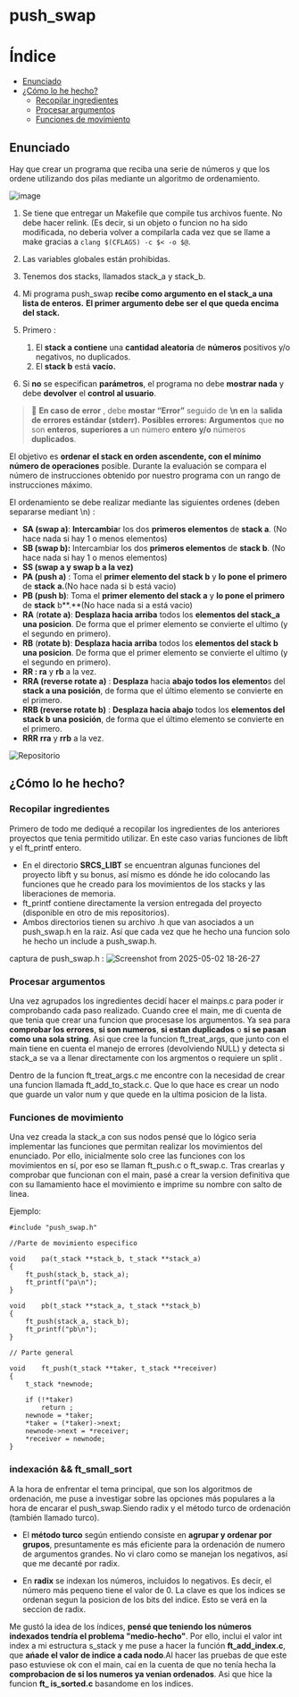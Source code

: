 # push_swap

# Índice
- [Enunciado](#Enunciado)
- [¿Cómo lo he hecho?](#¿Cómo-lo-he-hecho?)
  - [Recopilar ingredientes](#Recopilar-ingredientes)
  - [Procesar argumentos](#Procesar-argumentos)
  - [Funciones de movimiento](#Funciones-de-movimiento)

## Enunciado

Hay que crear un programa que reciba una serie de números y que los ordene utilizando dos pilas mediante un algoritmo de ordenamiento.

![image](https://github.com/user-attachments/assets/c67b8367-03e5-427d-9d97-9772925da724)

1. Se tiene que entregar un Makefile que compile tus archivos fuente. No debe hacer relink. (Es decir, si un objeto o funcion no ha sido modificada, no deberia volver a compilarla cada vez que se llame a make  gracias a `clang $(CFLAGS) -c $< -o $@`.
2. Las variables globales están prohibidas.
3. Tenemos dos stacks, llamados stack_a y stack_b.
4. Mi programa push_swap  **recibe como argumento en el stack_a una lista de enteros.** **El primer argumento debe ser el que queda encima del stack.**
5. Primero :
    1. El **stack a contiene** una **cantidad aleatoria** de **números** positivos y/o negativos, no duplicados.
    2. El **stack b** está **vacío.**

6.  Si **no** se especifican **parámetros**, el programa no debe **mostrar nada** y debe **devolver** el **control al usuario**.
<aside>


> 🚨 **En caso de error** , debe **mostar “Error”** seguido de **\n en** la **salida de errores estándar (stderr).** **Posibles errores:** **Argumentos** que **no** son **enteros**, **superiores a** un número **entero** **y/o** números **duplicados**.

</aside>

El objetivo es **ordenar el stack en orden ascendente, con el mínimo número de operaciones** posible. Durante la evaluación se compara el número de instrucciones obtenido por nuestro programa con un rango de instrucciones máximo.

El ordenamiento se debe realizar mediante las siguientes ordenes (deben separarse mediant \n) :
- **SA (swap a)**: **Intercambia**r los dos **primeros elementos** de **stack a**. (No hace nada si hay 1 o menos elementos)
- **SB (swap b):** Intercambiar los dos **primeros elementos** de **stack b**. (No hace nada si hay 1 o menos elementos)
- **SS (swap a y swap b a la vez)**
- **PA (push a)** : Toma el **primer elemento del stack b** y **lo pone el primero** de **stack** **a.**(No hace nada si b está vacio)
- **PB (push b)**:  Toma el **primer elemento del stack a** y **lo pone el primero** de **stack** b**.**(No hace nada si a está vacio)
- **RA** (**rotate a)**: **Desplaza hacia arriba** todos los **elementos del stack_a una posicion**. De forma que el primer elemento se convierte el ultimo (y el segundo en primero).
- **RB** (**rotate b)**: **Desplaza hacia arriba** todos los **elementos del stack b** **una posicion**. De forma que el primer elemento se convierte el ultimo (y el segundo en primero).
- **RR : ra** y **rb** a la vez.
- **RRA (reverse rotate a)** : **Desplaza** hacia **abajo todos los elemento**s del **stack a una posición**, de forma que el último elemento se convierte en el primero.
- **RRB (reverse rotate b)** : **Desplaza hacia abajo** todos los **elementos del stack b** **una posición**, de forma que el último elemento se convierte en el primero.
- **RRR**  **rra** y **rrb** a la vez.

![Repositorio](https://github.com/user-attachments/assets/d31722f5-f1f7-4ac5-990d-c4a6e07b0d18)





## ¿Cómo lo he hecho?

### Recopilar ingredientes

Primero de todo me dediqué a recopilar los ingredientes de los anteriores proyectos que tenia permitido utilizar. En este caso varias funciones de libft y el ft_printf entero. 

- En el directorio **SRCS_LIBT** se encuentran algunas funciones del proyecto libft y su bonus, así mismo es dónde he ido colocando las funciones que he creado para los movimientos de los stacks y las liberaciones de memoria.
- ft_printf contiene directamente la version entregada del proyecto (disponible en otro de mis repositorios).
- Ambos directorios tienen su archivo .h que van asociados a un push_swap.h en la raiz. Así que cada vez que he hecho una funcion solo he hecho un include a push_swap.h.

captura de push_swap.h :
![Screenshot from 2025-05-02 18-26-27](https://github.com/user-attachments/assets/d27f8b31-395d-4a36-a6e4-429fd3ff357e)

### Procesar argumentos

Una vez agrupados los ingredientes decidí hacer el mainps.c para poder ir comprobando cada paso realizado. Cuando cree el main, me di cuenta de que tenia que crear una funcion que procesase los argumentos. Ya sea para **comprobar los errores**, **si son numeros**, **si estan duplicados** o **si se pasan como una sola string**. Asi que cree la funcion ft_treat_args, que junto con el main tiene en cuenta el manejo de errores (devolviendo NULL) y detecta si stack_a se va a llenar directamente con los argmentos o requiere un split .

Dentro de la funcion ft_treat_args.c me encontre con la necesidad de crear una funcion llamada ft_add_to_stack.c. Que lo que hace es crear un nodo que guarde un valor num y que quede en la ultima posicion de la lista.

### Funciones de movimiento

Una vez creada la stack_a con sus nodos pensé que lo lógico seria implementar las funciones que permitan realizar los movimientos del enunciado. Por ello, inicialmente solo cree las funciones con los movimientos en sí, por eso se llaman ft_push.c o ft_swap.c. Tras crearlas y comprobar que funcionan con el main, pasé a crear la version definitiva que con su llamamiento hace el movimiento e imprime su nombre con salto de linea.

Ejemplo:
```
#include "push_swap.h"

//Parte de movimiento especifico

void	pa(t_stack **stack_b, t_stack **stack_a)
{
	ft_push(stack_b, stack_a);
	ft_printf("pa\n");
}

void	pb(t_stack **stack_a, t_stack **stack_b)
{
	ft_push(stack_a, stack_b);
	ft_printf("pb\n");
}

// Parte general

void	ft_push(t_stack **taker, t_stack **receiver)
{
	t_stack	*newnode;

	if (!*taker)
		return ;
	newnode = *taker;
	*taker = (*taker)->next;
	newnode->next = *receiver;
	*receiver = newnode;
}
```
### indexación && ft_small_sort

A la hora de enfrentar el tema principal, que son los algoritmos de ordenación, me puse a investigar sobre las opciones más populares a la hora de encarar el push_swap.Siendo radix y el método turco de ordenación (también llamado turco).

- El **método turco** según entiendo consiste en **agrupar y ordenar por grupos**, presuntamente es más eficiente para la ordenación de numero de argumentos grandes. No vi claro como se manejan los negativos, así que me decanté por radix.

- En **radix** se indexan los números, incluidos lo negativos. Es decir, el número más pequeno tiene el valor de 0. La clave es que los indices se ordenan segun la posicion de los bits del indice. Esto se verá en la seccion de radix. 

Me gustó la idea de los índices, **pensé que teniendo los números indexados tendría el problema "medio-hecho"**. Por ello, inclui el valor int index a mi estructura s_stack y me puse a hacer la función **ft_add_index.c**, que **ańade el valor de indice a cada nodo**.Al hacer las pruebas de que este paso estuviese ok con el main, caí en la cuenta de que no tenía hecha la **comprobacion de si los numeros ya venian ordenados**. Asi que hice la funcion **ft_ is_sorted.c** basandome en los indices.

